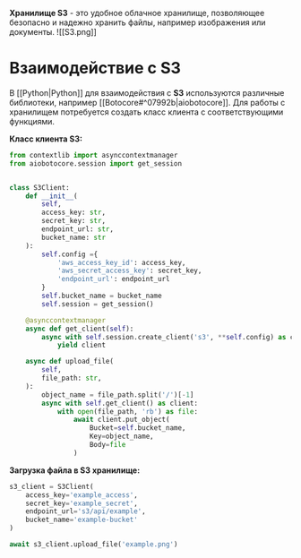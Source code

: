 **Хранилище S3** - это удобное облачное хранилище, позволяющее безопасно и надежно хранить файлы, например изображения или документы.
![[S3.png]]

# Взаимодействие с S3

В [[Python|Python]] для взаимодействия с **S3** используются различные библиотеки, например [[Botocore#^07992b|aiobotocore]]. Для работы с хранилищем потребуется создать класс клиента с соответствующими функциями.

**Класс клиента S3:**

```Python
from contextlib import asynccontextmanager
from aiobotocore.session import get_session


class S3Client:
	def __init__(
		self, 
		access_key: str,
		secret_key: str,
		endpoint_url: str,
		bucket_name: str
	):
		self.config ={
			'aws_access_key_id': access_key,
			'aws_secret_access_key': secret_key,
			'endpoint_url': endpoint_url
		}
		self.bucket_name = bucket_name
		self.session = get_session()

	@asynccontextmanager
	async def get_client(self):
		async with self.session.create_client('s3', **self.config) as client:
			yield client

	async def upload_file(
		self,
		file_path: str,
	):
		object_name = file_path.split('/')[-1]
		async with self.get_client() as client:
			with open(file_path, 'rb') as file:
				await client.put_object(
					Bucket=self.bucket_name,
					Key=object_name,
					Body=file
				)
```

**Загрузка файла в S3 хранилище:**

```Python
s3_client = S3Client(
	access_key='example_access',
	secret_key='example_secret',
	endpoint_url='s3/api/example',
	bucket_name='example-bucket'
)

await s3_client.upload_file('example.png')
```